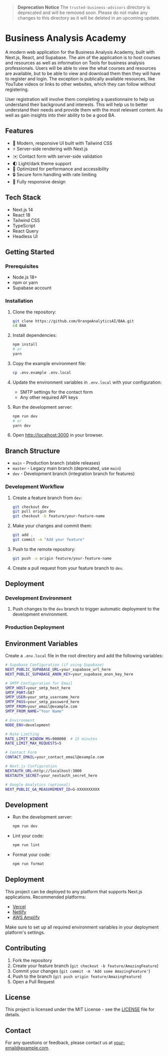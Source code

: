 > **Deprecation Notice**
> The `trusted-business-advisors` directory is deprecated and will be removed soon. Please do not make any changes to this directory as it will be deleted in an upcoming update.

# Business Analysis Academy

A modern web application for the Business Analysis Academy, built with Next.js, React, and Supabase. The aim of the application is to host courses and resources as well as information on Tools for business analysis professionals. Users will be able to view the what courses and resources are available, but to be able to view and download them then they will have to register and login. The exception is publically available resources, like YouTube videos or links to other websites, which they can follow without registering.

User registration will involve them completing a questionnaire to help us understand their background and interests. This will help us to better understand their needs and provide them with the most relevant content. As well as gain insights into their ability to be a good BA. 

## Features

- 🎨 Modern, responsive UI built with Tailwind CSS
- ⚡ Server-side rendering with Next.js
- ✉️ Contact form with server-side validation
- 🌓 Light/dark theme support
- 🚀 Optimized for performance and accessibility
- 🔒 Secure form handling with rate limiting
- 📱 Fully responsive design

## Tech Stack

- Next.js 14
- React 18
- Tailwind CSS
- TypeScript
- React Query
- Headless UI

## Getting Started

### Prerequisites

- Node.js 18+
- npm or yarn
- Supabase account

### Installation

1. Clone the repository:
   ```bash
   git clone https://github.com/OrangeAnalyticsAI/BAA.git
   cd BAA
   ```

2. Install dependencies:
   ```bash
   npm install
   # or
   yarn
   ```

3. Copy the example environment file:
   ```bash
   cp .env.example .env.local
   ```

4. Update the environment variables in `.env.local` with your configuration:
   - SMTP settings for the contact form
   - Any other required API keys

4. Run the development server:
   ```bash
   npm run dev
   # or
   yarn dev
   ```

5. Open [http://localhost:3000](http://localhost:3000) in your browser.

## Branch Structure

- `main` - Production branch (stable releases)
- `master` - Legacy main branch (deprecated, use `main`)
- `dev` - Development branch (integration branch for features)

### Development Workflow

1. Create a feature branch from `dev`:
   ```bash
   git checkout dev
   git pull origin dev
   git checkout -b feature/your-feature-name
   ```

2. Make your changes and commit them:
   ```bash
   git add .
   git commit -m "Add your feature"
   ```

3. Push to the remote repository:
   ```bash
   git push -u origin feature/your-feature-name
   ```

4. Create a pull request from your feature branch to `dev`.

## Deployment

### Development Environment

1. Push changes to the `dev` branch to trigger automatic deployment to the development environment.

### Production Deployment


## Environment Variables

Create a `.env.local` file in the root directory and add the following variables:

```bash
# Supabase Configuration (if using Supabase)
NEXT_PUBLIC_SUPABASE_URL=your_supabase_url_here
NEXT_PUBLIC_SUPABASE_ANON_KEY=your_supabase_anon_key_here

# SMTP Configuration for Email
SMTP_HOST=your_smtp_host_here
SMTP_PORT=587
SMTP_USER=your_smtp_username_here
SMTP_PASS=your_smtp_password_here
SMTP_FROM=your_email@example.com
SMTP_FROM_NAME="Your Name"

# Environment
NODE_ENV=development

# Rate Limiting
RATE_LIMIT_WINDOW_MS=900000  # 15 minutes
RATE_LIMIT_MAX_REQUESTS=5

# Contact Form
CONTACT_EMAIL=your_contact_email@example.com

# Next.js Configuration
NEXTAUTH_URL=http://localhost:3000
NEXTAUTH_SECRET=your_nextauth_secret_here

# Google Analytics (optional)
NEXT_PUBLIC_GA_MEASUREMENT_ID=G-XXXXXXXXXX
```

## Development

- Run the development server:
  ```bash
  npm run dev
  ```

- Lint your code:
  ```bash
  npm run lint
  ```

- Format your code:
  ```bash
  npm run format
  ```

## Deployment

This project can be deployed to any platform that supports Next.js applications. Recommended platforms:

- [Vercel](https://vercel.com/new?utm_medium=default-template&filter=next.js&utm_source=create-next-app&utm_campaign=create-next-app-readme)
- [Netlify](https://www.netlify.com/)
- [AWS Amplify](https://aws.amazon.com/amplify/)

Make sure to set up all required environment variables in your deployment platform's settings.

## Contributing

1. Fork the repository
2. Create your feature branch (`git checkout -b feature/AmazingFeature`)
3. Commit your changes (`git commit -m 'Add some AmazingFeature'`)
4. Push to the branch (`git push origin feature/AmazingFeature`)
5. Open a Pull Request

## License

This project is licensed under the MIT License - see the [LICENSE](LICENSE) file for details.

## Contact

For any questions or feedback, please contact us at [your-email@example.com](mailto:your-email@example.com).

